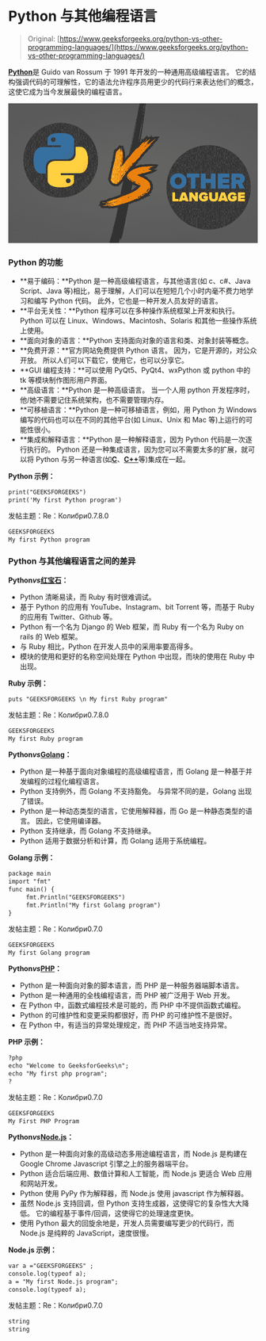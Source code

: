# Python 与其他编程语言

> Original: [https://www.geeksforgeeks.org/python-vs-other-programming-languages/](https://www.geeksforgeeks.org/python-vs-other-programming-languages/)

[**Python**](https://www.geeksforgeeks.org/python-tutorial/?ref=lbp)是 Guido van Rossum 于 1991 年开发的一种通用高级编程语言。 它的结构强调代码的可理解性，它的语法允许程序员用更少的代码行来表达他们的概念，这使它成为当今发展最快的编程语言。

![Python-vs-Other-Programming-Languages](img/30bfcab6f9b56021674d0d0ca54b80cc.png)

### Python 的功能

*   **易于编码：**Python 是一种高级编程语言，与其他语言(如 c、c#、Java Script、Java 等)相比，易于理解，人们可以在短短几个小时内毫不费力地学习和编写 Python 代码。 此外，它也是一种开发人员友好的语言。
*   **平台无关性：**Python 程序可以在多种操作系统框架上开发和执行。 Python 可以在 Linux、Windows、Macintosh、Solaris 和其他一些操作系统上使用。
*   **面向对象的语言：**Python 支持面向对象的语言和类、对象封装等概念。
*   **免费开源：**官方网站免费提供 Python 语言。 因为，它是开源的，对公众开放。 所以人们可以下载它，使用它，也可以分享它。
*   **GUI 编程支持：**可以使用 PyQt5、PyQt4、wxPython 或 python 中的 tk 等模块制作图形用户界面。
*   **高级语言：**Python 是一种高级语言。 当一个人用 python 开发程序时，他/她不需要记住系统架构，也不需要管理内存。
*   **可移植语言：**Python 是一种可移植语言，例如，用 Python 为 Windows 编写的代码也可以在不同的其他平台(如 Linux、Unix 和 Mac 等)上运行的可能性很小。
*   **集成和解释语言：**Python 是一种解释语言，因为 Python 代码是一次逐行执行的。 Python 还是一种集成语言，因为您可以不需要太多的扩展，就可以将 Python 与另一种语言(如[**C**](https://www.geeksforgeeks.org/c-language-set-1-introduction/)、[**C++**](https://www.geeksforgeeks.org/c-plus-plus/)等)集成在一起。

**Python 示例：**

```
print("GEEKSFORGEEKS")
print('My first Python program')

```

发帖主题：Re：Колибри0.7.8.0

```
GEEKSFORGEEKS
My first Python program

```

### Python 与其他编程语言之间的差异

**Python*****vs***[**红宝石**](https://www.geeksforgeeks.org/ruby-programming-language/)**：**

*   Python 清晰易读，而 Ruby 有时很难调试。
*   基于 Python 的应用有 YouTube、Instagram、bit Torrent 等，而基于 Ruby 的应用有 Twitter、Github 等。
*   Python 有一个名为 Django 的 Web 框架，而 Ruby 有一个名为 Ruby on rails 的 Web 框架。
*   与 Ruby 相比，Python 在开发人员中的采用率要高得多。
*   模块的使用和更好的名称空间处理在 Python 中出现，而块的使用在 Ruby 中出现。

**Ruby 示例：**

```
puts "GEEKSFORGEEKS \n My first Ruby program"

```

发帖主题：Re：Колибри0.7.8.0

```
GEEKSFORGEEKS
My first Ruby program

```

**Python*****vs***[**Golang**](https://www.geeksforgeeks.org/golang/)**：**

*   Python 是一种基于面向对象编程的高级编程语言，而 Golang 是一种基于并发编程的过程化编程语言。
*   Python 支持例外，而 Golang 不支持豁免。 与异常不同的是，Golang 出现了错误。
*   Python 是一种动态类型的语言，它使用解释器，而 Go 是一种静态类型的语言。 因此，它使用编译器。
*   Python 支持继承，而 Golang 不支持继承。
*   Python 适用于数据分析和计算，而 Golang 适用于系统编程。

**Golang 示例：**

```
package main  
import "fmt"
func main() {
     fmt.Println("GEEKSFORGEEKS") 
     fmt.Println("My first Golang program") 
}

```

发帖主题：Re：Колибри0.7.0

```
GEEKSFORGEEKS
My first Golang program 

```

**Python*****vs***[**PHP**](https://www.geeksforgeeks.org/php/)**：**

*   Python 是一种面向对象的脚本语言，而 PHP 是一种服务器端脚本语言。
*   Python 是一种通用的全栈编程语言，而 PHP 被广泛用于 Web 开发。
*   在 Python 中，函数式编程技术是可能的，而 PHP 中不提供函数式编程。
*   Python 的可维护性和变更采购都很好，而 PHP 的可维护性不是很好。
*   在 Python 中，有适当的异常处理规定，而 PHP 不适当地支持异常。

**PHP 示例：**

```
?php   
echo "Welcome to GeeksforGeeks\n"; 
echo "My first php program";
?

```

发帖主题：Re：Колибри0.7.0

```
GEEKSFORGEEKS
My First PHP Program

```

**Python*****vs***[**Node.js**](https://www.geeksforgeeks.org/introduction-to-nodejs/)**：**

*   Python 是一种面向对象的高级动态多用途编程语言，而 Node.js 是构建在 Google Chrome Javascript 引擎之上的服务器端平台。
*   Python 适合后端应用、数值计算和人工智能，而 Node.js 更适合 Web 应用和网站开发。
*   Python 使用 PyPy 作为解释器，而 Node.js 使用 javascript 作为解释器。
*   虽然 Node.js 支持回调，但 Python 支持生成器，这使得它的复杂性大大降低。 它的编程基于事件/回调，这使得它的处理速度更快。
*   使用 Python 最大的回旋余地是，开发人员需要编写更少的代码行，而 Node.js 是纯粹的 JavaScript，速度很慢。

**Node.js 示例：**

```
var a ="GEEKSFORGEEKS" ; 
console.log(typeof a);  
a = "My first Node.js program"; 
console.log(typeof a);

```

发帖主题：Re：Колибри0.7.0

```
string
string 

```